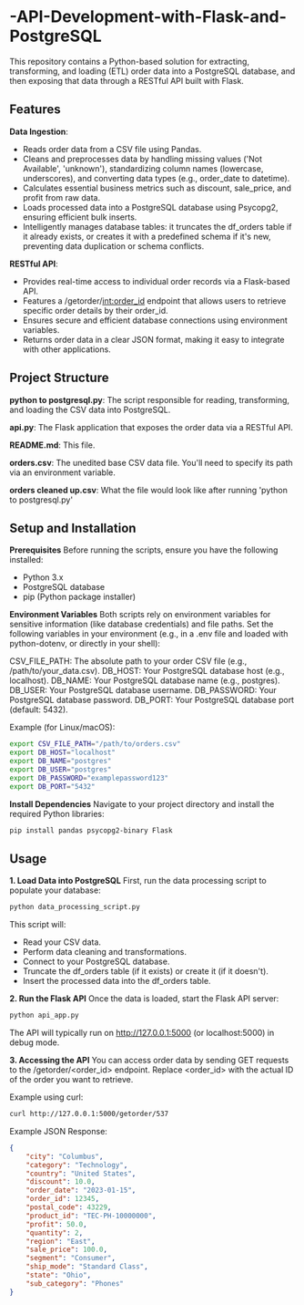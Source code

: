 # -API-Development-with-Flask-and-PostgreSQL

This repository contains a Python-based solution for extracting, transforming, and loading (ETL) order data into a PostgreSQL database, and then exposing that data through a RESTful API built with Flask.

## Features

**Data Ingestion**:
 - Reads order data from a CSV file using Pandas.
 - Cleans and preprocesses data by handling missing values ('Not Available', 'unknown'), standardizing column names (lowercase, underscores), and converting data types (e.g., order_date to datetime).
 - Calculates essential business metrics such as discount, sale_price, and profit from raw data.
 - Loads processed data into a PostgreSQL database using Psycopg2, ensuring efficient bulk inserts.
 - Intelligently manages database tables: it truncates the df_orders table if it already exists, or creates it with a predefined schema if it's new, preventing data duplication or schema conflicts.

**RESTful API**:
 - Provides real-time access to individual order records via a Flask-based API.
 - Features a /getorder/<int:order_id> endpoint that allows users to retrieve specific order details by their order_id.
 - Ensures secure and efficient database connections using environment variables.
 - Returns order data in a clear JSON format, making it easy to integrate with other applications.

## Project Structure
**python to postgresql.py**: The script responsible for reading, transforming, and loading the CSV data into PostgreSQL.

**api.py**: The Flask application that exposes the order data via a RESTful API.

**README.md**: This file.

**orders.csv**: The unedited base CSV data file. You'll need to specify its path via an environment variable.

**orders cleaned up.csv**: What the file would look like after running 'python to postgresql.py' 

## Setup and Installation
**Prerequisites**
Before running the scripts, ensure you have the following installed:

 - Python 3.x
 - PostgreSQL database
 - pip (Python package installer)

**Environment Variables**
Both scripts rely on environment variables for sensitive information (like database credentials) and file paths. Set the following variables in your environment (e.g., in a .env file and loaded with python-dotenv, or directly in your shell):

CSV_FILE_PATH: The absolute path to your order CSV file (e.g., /path/to/your_data.csv).
DB_HOST: Your PostgreSQL database host (e.g., localhost).
DB_NAME: Your PostgreSQL database name (e.g., postgres).
DB_USER: Your PostgreSQL database username.
DB_PASSWORD: Your PostgreSQL database password.
DB_PORT: Your PostgreSQL database port (default: 5432).

Example (for Linux/macOS):
```Bash
export CSV_FILE_PATH="/path/to/orders.csv"
export DB_HOST="localhost"
export DB_NAME="postgres"
export DB_USER="postgres"
export DB_PASSWORD="examplepassword123"
export DB_PORT="5432"
```

**Install Dependencies**
Navigate to your project directory and install the required Python libraries:

```Bash
pip install pandas psycopg2-binary Flask
```

## Usage
**1. Load Data into PostgreSQL**
First, run the data processing script to populate your database:

```Bash
python data_processing_script.py
```
This script will:
- Read your CSV data.
- Perform data cleaning and transformations.
- Connect to your PostgreSQL database.
- Truncate the df_orders table (if it exists) or create it (if it doesn't).
- Insert the processed data into the df_orders table.

**2. Run the Flask API**
Once the data is loaded, start the Flask API server:

```Bash
python api_app.py
```

The API will typically run on http://127.0.0.1:5000 (or localhost:5000) in debug mode.

**3. Accessing the API**
You can access order data by sending GET requests to the /getorder/<order_id> endpoint. Replace <order_id> with the actual ID of the order you want to retrieve.

Example using curl:

```Bash
curl http://127.0.0.1:5000/getorder/537
```

Example JSON Response:

```JSON
{
    "city": "Columbus",
    "category": "Technology",
    "country": "United States",
    "discount": 10.0,
    "order_date": "2023-01-15",
    "order_id": 12345,
    "postal_code": 43229,
    "product_id": "TEC-PH-10000000",
    "profit": 50.0,
    "quantity": 2,
    "region": "East",
    "sale_price": 100.0,
    "segment": "Consumer",
    "ship_mode": "Standard Class",
    "state": "Ohio",
    "sub_category": "Phones"
}
```
